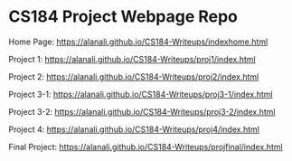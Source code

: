 # CS184 Project Webpage Repo

Home Page: https://alanali.github.io/CS184-Writeups/indexhome.html

Project 1: https://alanali.github.io/CS184-Writeups/proj1/index.html

Project 2: https://alanali.github.io/CS184-Writeups/proj2/index.html

Project 3-1: https://alanali.github.io/CS184-Writeups/proj3-1/index.html

Project 3-2: https://alanali.github.io/CS184-Writeups/proj3-2/index.html

Project 4: https://alanali.github.io/CS184-Writeups/proj4/index.html

Final Project: https://alanali.github.io/CS184-Writeups/projfinal/index.html
